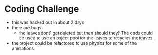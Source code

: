 # Coding Challenge

- this was hacked out in about 2 days
- there are bugs
   - the leaves dont' get deleted but then should they?  The code could be used to use an object pool for the leaves to recycles the leaves.
- the project could be refactored to use physics for some of the animations
